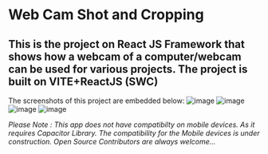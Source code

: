 # Web Cam Shot and Cropping
This is the project on React JS Framework that shows how a webcam of a computer/webcam can be used for various projects.
The project is built on VITE+ReactJS (SWC)
---
The screenshots of this project are embedded below:
![image](https://github.com/The15thSin/Webcam-Shot-and-Cropping/assets/90421936/50a8f4c0-5e5a-44f0-81e6-7e06997cde6c)
![image](https://github.com/The15thSin/Webcam-Shot-and-Cropping/assets/90421936/7e023971-1407-4da5-a6e5-9b97f286617d)
![image](https://github.com/The15thSin/Webcam-Shot-and-Cropping/assets/90421936/be84d062-7ae3-4f89-803f-1038688a44c0)
![image](https://github.com/The15thSin/Webcam-Shot-and-Cropping/assets/90421936/b445eae3-50d6-46b0-93e5-66a518120dc1)

*Please Note : This app does not have compatibilty on mobile devices. As it requires Capacitor Library. The compatibility for the Mobile devices is under construction. Open Source Contributors are always welcome...*

